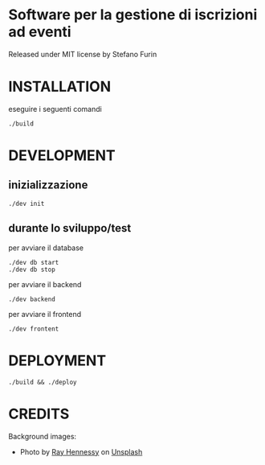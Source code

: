 # Software per la gestione di iscrizioni ad eventi

Released under MIT license by Stefano Furin

# INSTALLATION

eseguire i seguenti comandi

    ./build

# DEVELOPMENT

## inizializzazione

    ./dev init

## durante lo sviluppo/test

per avviare il database

    ./dev db start
    ./dev db stop

per avviare il backend

    ./dev backend

per avviare il frontend

    ./dev frontent

# DEPLOYMENT

    ./build && ./deploy

# CREDITS

Background images:

- Photo by [Ray Hennessy](https://unsplash.com/@rayhennessy?utm_source=unsplash&utm_medium=referral&utm_content=creditCopyText) on [Unsplash](https://unsplash.com/s/photos/river?utm_source=unsplash&utm_medium=referral&utm_content=creditCopyText)
